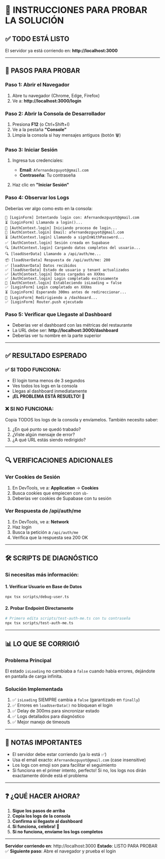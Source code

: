 # 🚀 INSTRUCCIONES PARA PROBAR LA SOLUCIÓN

## ✅ TODO ESTÁ LISTO

El servidor ya está corriendo en: **http://localhost:3000**

---

## 📝 PASOS PARA PROBAR

### Paso 1: Abrir el Navegador
1. Abre tu navegador (Chrome, Edge, Firefox)
2. Ve a: **http://localhost:3000/login**

### Paso 2: Abrir la Consola de Desarrollador
1. Presiona **F12** (o Ctrl+Shift+I)
2. Ve a la pestaña **"Console"**
3. Limpia la consola si hay mensajes antiguos (botón 🗑️)

### Paso 3: Iniciar Sesión
1. Ingresa tus credenciales:
   - **Email**: `Afernandezguyot@gmail.com`
   - **Contraseña**: Tu contraseña

2. Haz clic en **"Iniciar Sesión"**

### Paso 4: Observar los Logs
Deberías ver algo como esto en la consola:

```
📝 [LoginForm] Intentando login con: Afernandezguyot@gmail.com
⏳ [LoginForm] Llamando a login()...
📝 [AuthContext.login] Iniciando proceso de login...
📝 [AuthContext.login] Email: afernandezguyot@gmail.com
⏳ [AuthContext.login] Llamando a signInWithPassword...
✅ [AuthContext.login] Sesión creada en Supabase
🔍 [AuthContext.login] Cargando datos completos del usuario...
🔍 [loadUserData] Llamando a /api/auth/me...
📦 [loadUserData] Respuesta de /api/auth/me: 200
✅ [loadUserData] Datos recibidos
✅ [loadUserData] Estado de usuario y tenant actualizados
✅ [AuthContext.login] Datos cargados en XXXms
✅ [AuthContext.login] Login completado exitosamente
🔄 [AuthContext.login] Estableciendo isLoading = false
✅ [LoginForm] Login completado en XXXms
⏳ [LoginForm] Esperando 300ms antes de redireccionar...
🔄 [LoginForm] Redirigiendo a /dashboard...
✅ [LoginForm] Router.push ejecutado
```

### Paso 5: Verificar que Llegaste al Dashboard
- Deberías ver el dashboard con las métricas del restaurante
- La URL debe ser: **http://localhost:3000/dashboard**
- Deberías ver tu nombre en la parte superior

---

## ✅ RESULTADO ESPERADO

### ✅ SI TODO FUNCIONA:
- El login toma menos de 3 segundos
- Ves todos los logs en la consola
- Llegas al dashboard inmediatamente
- **¡EL PROBLEMA ESTÁ RESUELTO!** 🎉

### ❌ SI NO FUNCIONA:
Copia TODOS los logs de la consola y envíamelos. También necesito saber:

1. ¿En qué punto se quedó trabado?
2. ¿Viste algún mensaje de error?
3. ¿A qué URL estás siendo redirigido?

---

## 🔍 VERIFICACIONES ADICIONALES

### Ver Cookies de Sesión
1. En DevTools, ve a: **Application** → **Cookies**
2. Busca cookies que empiecen con `sb-`
3. Deberías ver cookies de Supabase con tu sesión

### Ver Respuesta de /api/auth/me
1. En DevTools, ve a: **Network**
2. Haz login
3. Busca la petición a `/api/auth/me`
4. Verifica que la respuesta sea 200 OK

---

## 🛠️ SCRIPTS DE DIAGNÓSTICO

### Si necesitas más información:

#### 1. Verificar Usuario en Base de Datos
```bash
npx tsx scripts/debug-user.ts
```

#### 2. Probar Endpoint Directamente
```bash
# Primero edita scripts/test-auth-me.ts con tu contraseña
npx tsx scripts/test-auth-me.ts
```

---

## 📊 LO QUE SE CORRIGIÓ

### Problema Principal
El estado `isLoading` no cambiaba a `false` cuando había errores, dejándote en pantalla de carga infinita.

### Solución Implementada
1. ✅ `isLoading` SIEMPRE cambia a `false` (garantizado en `finally`)
2. ✅ Errores en `loadUserData()` no bloquean el login
3. ✅ Delay de 300ms para sincronizar estado
4. ✅ Logs detallados para diagnóstico
5. ✅ Mejor manejo de timeouts

---

## 📝 NOTAS IMPORTANTES

- El servidor debe estar corriendo (ya lo está ✅)
- Usa el email exacto: `Afernandezguyot@gmail.com` (case insensitive)
- Los logs con emoji son para facilitar el seguimiento
- Si funciona en el primer intento, perfecto! Si no, los logs nos dirán exactamente dónde está el problema

---

## ❓ ¿QUÉ HACER AHORA?

1. **Sigue los pasos de arriba**
2. **Copia los logs de la consola**
3. **Confirma si llegaste al dashboard**
4. **Si funciona, celebra! 🎉**
5. **Si no funciona, envíame los logs completos**

---

**Servidor corriendo en**: http://localhost:3000
**Estado**: LISTO PARA PROBAR ✅
**Siguiente paso**: Abre el navegador y prueba el login
